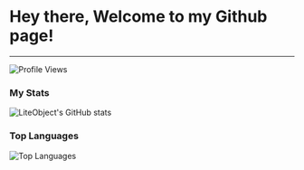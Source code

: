 # Hey there, Welcome to my Github page!

---

![Profile Views](https://komarev.com/ghpvc/?username=LiteObject&color=brightgreen)

### My Stats
![LiteObject's GitHub stats](https://github-readme-stats.vercel.app/api?username=LiteObject&show_icons=true&rank_icon=github&locale=en)

### Top Languages
![Top Languages](https://github-readme-stats.vercel.app/api/top-languages/?username=LiteObject&layout=compact&hide_border=true&langs_count=10&show_icons=true&theme=transparent)

